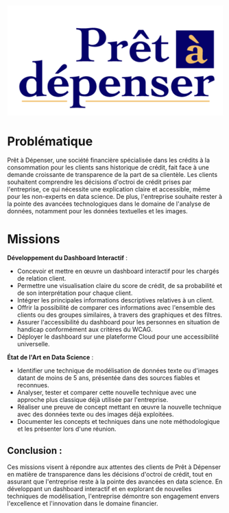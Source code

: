 ![Image d'illustration](https://github.com/MarionDed02/dashboard_veille_technique/raw/main/logo.png)

# Problématique

Prêt à Dépenser, une société financière spécialisée dans les crédits à la consommation pour les clients sans historique de crédit, fait face à une demande croissante de transparence de la part de sa clientèle. Les clients souhaitent comprendre les décisions d'octroi de crédit prises par l'entreprise, ce qui nécessite une explication claire et accessible, même pour les non-experts en data science. De plus, l'entreprise souhaite rester à la pointe des avancées technologiques dans le domaine de l'analyse de données, notamment pour les données textuelles et les images.

# Missions

**Développement du Dashboard Interactif** :
- Concevoir et mettre en œuvre un dashboard interactif pour les chargés de relation client.
- Permettre une visualisation claire du score de crédit, de sa probabilité et de son interprétation pour chaque client.
- Intégrer les principales informations descriptives relatives à un client.
- Offrir la possibilité de comparer ces informations avec l'ensemble des clients ou des groupes similaires, à travers des graphiques et des filtres.
- Assurer l'accessibilité du dashboard pour les personnes en situation de handicap conformément aux critères du WCAG.
- Déployer le dashboard sur une plateforme Cloud pour une accessibilité universelle.

**État de l'Art en Data Science** :
- Identifier une technique de modélisation de données texte ou d'images datant de moins de 5 ans, présentée dans des sources fiables et reconnues.
- Analyser, tester et comparer cette nouvelle technique avec une approche plus classique déjà utilisée par l'entreprise.
- Réaliser une preuve de concept mettant en œuvre la nouvelle technique avec des données texte ou des images déjà exploitées.
- Documenter les concepts et techniques dans une note méthodologique et les présenter lors d'une réunion.

## Conclusion :
Ces missions visent à répondre aux attentes des clients de Prêt à Dépenser en matière de transparence dans les décisions d'octroi de crédit, tout en assurant que l'entreprise reste à la pointe des avancées en data science. En développant un dashboard interactif et en explorant de nouvelles techniques de modélisation, l'entreprise démontre son engagement envers l'excellence et l'innovation dans le domaine financier.